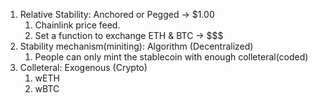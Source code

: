 1. Relative Stability: Anchored or Pegged -> $1.00
    1. Chainlink price feed.
    2. Set a function to exchange ETH & BTC -> $$$
2. Stability mechanism(miniting): Algorithm (Decentralized)
    1. People can only mint the stablecoin with enough colleteral(coded)
3. Colleteral: Exogenous (Crypto)
    1. wETH
    2. wBTC
